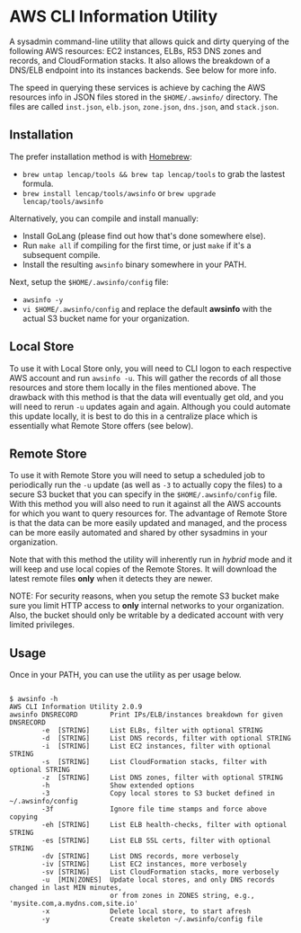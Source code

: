 # AWS CLI Information Utility
A sysadmin command-line utility that allows quick and dirty querying of the following AWS resources: EC2 instances, ELBs, R53 DNS zones and records, and CloudFormation stacks. It also allows the breakdown of a DNS/ELB endpoint into its instances backends. See below for more info.

The speed in querying these services is achieve by caching the AWS resources info in JSON files stored in the `$HOME/.awsinfo/` directory. The files are called `inst.json`, `elb.json`, `zone.json`, `dns.json`, and `stack.json`.

## Installation
The prefer installation method is with [Homebrew](https://brew.sh):
  * `brew untap lencap/tools && brew tap lencap/tools` to grab the lastest formula.
  * `brew install lencap/tools/awsinfo` or `brew upgrade lencap/tools/awsinfo`

Alternatively, you can compile and install manually:  
  * Install GoLang (please find out how that's done somewhere else).
  * Run `make all` if compiling for the first time, or just `make` if it's a subsequent compile. 
  * Install the resulting `awsinfo` binary somewhere in your PATH.

Next, setup the `$HOME/.awsinfo/config` file:
  * `awsinfo -y`
  * `vi $HOME/.awsinfo/config` and replace the default **awsinfo** with the actual S3 bucket name for your organization.

## Local Store
To use it with Local Store only, you will need to CLI logon to each respective AWS account and run `awsinfo -u`. This will gather the records of all those resources and store them locally in the files mentioned above. The drawback with this method is that the data will eventually get old, and you will need to rerun `-u` updates again and again. Although you could automate this update locally, it is best to do this in a centralize place which is essentially what Remote Store offers (see below).

## Remote Store
To use it with Remote Store you will need to setup a scheduled job to periodically run the `-u` update (as well as `-3` to actually copy the files) to a secure S3 bucket that you can specify in the `$HOME/.awsinfo/config` file. With this method you will also need to run it against all the AWS accounts for which you want to query resources for. The advantage of Remote Store is that the data can be more easily updated and managed, and the process can be more easily automated and shared by other sysadmins in your organization.

Note that with this method the utility will inherently run in *hybrid* mode and it will keep and use local copies of the Remote Stores. It will download the latest remote files **only** when it detects they are newer.

NOTE: For security reasons, when you setup the remote S3 bucket make sure you limit HTTP access to **only** internal networks to your organization. Also, the bucket should only be writable by a dedicated account with very limited privileges.

## Usage
Once in your PATH, you can use the utility as per usage below.
<pre><code>
$ awsinfo -h
AWS CLI Information Utility 2.0.9
awsinfo DNSRECORD        Print IPs/ELB/instances breakdown for given DNSRECORD
        -e  [STRING]     List ELBs, filter with optional STRING
        -d  [STRING]     List DNS records, filter with optional STRING
        -i  [STRING]     List EC2 instances, filter with optional STRING
        -s  [STRING]     List CloudFormation stacks, filter with optional STRING
        -z  [STRING]     List DNS zones, filter with optional STRING
        -h               Show extended options
        -3               Copy local stores to S3 bucket defined in ~/.awsinfo/config
        -3f              Ignore file time stamps and force above copying
        -eh [STRING]     List ELB health-checks, filter with optional STRING
        -es [STRING]     List ELB SSL certs, filter with optional STRING
        -dv [STRING]     List DNS records, more verbosely
        -iv [STRING]     List EC2 instances, more verbosely
        -sv [STRING]     List CloudFormation stacks, more verbosely
        -u  [MIN|ZONES]  Update local stores, and only DNS records changed in last MIN minutes,
                         or from zones in ZONES string, e.g., 'mysite.com,a.mydns.com,site.io'
        -x               Delete local store, to start afresh
        -y               Create skeleton ~/.awsinfo/config file
</code></pre>
